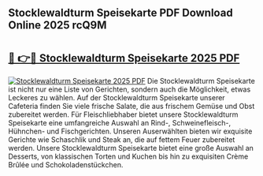## Stocklewaldturm Speisekarte PDF Download Online 2025 rcQ9M

# <h2><a href="http://gca6kjm.nevu.top/?p=Stocklewaldturm+Speisekarte">🔗 👉🔴 Stocklewaldturm Speisekarte 2025 PDF</a></h2>

[![Stocklewaldturm Speisekarte 2025 PDF](https://i.imgur.com/dBaPXMq.png)](http://gca6kjm.nevu.top/?p=Stocklewaldturm+Speisekarte)
Die Stocklewaldturm Speisekarte ist nicht nur eine Liste von Gerichten, sondern auch die Möglichkeit, etwas Leckeres zu wählen. Auf der Stocklewaldturm Speisekarte unserer Cafeteria finden Sie viele frische Salate, die aus frischem Gemüse und Obst zubereitet werden. Für Fleischliebhaber bietet unsere Stocklewaldturm Speisekarte eine umfangreiche Auswahl an Rind-, Schweinefleisch-, Hühnchen- und Fischgerichten. Unseren Auserwählten bieten wir exquisite Gerichte wie Schaschlik und Steak an, die auf fettem Feuer zubereitet werden. Unsere Stocklewaldturm Speisekarte bietet eine große Auswahl an Desserts, von klassischen Torten und Kuchen bis hin zu exquisiten Crème Brûlée und Schokoladenstückchen.
